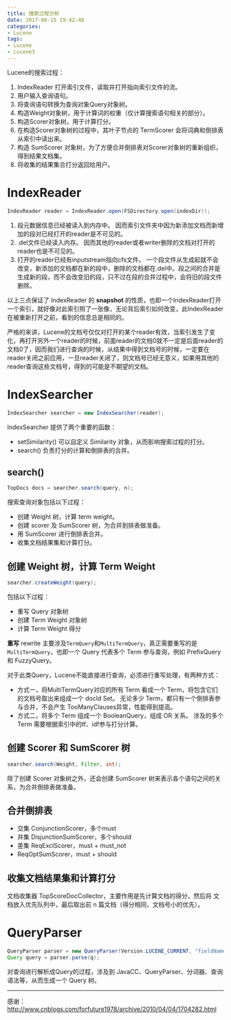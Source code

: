 ```yaml
---
title: 搜索过程分析
date: 2017-06-15 19:42:48
categories:
- Lucene
tags:
- Lucene
- Lucene3
---
```


Lucene的搜索过程：
1. IndexReader 打开索引文件，读取并打开指向索引文件的流。
2. 用户输入查询语句。
3. 将查询语句转换为查询对象Query对象树。
4. 构造Weight对象树，用于计算词的权重（仅计算搜索语句相关的部分）。
5. 构造Scorer对象树，用于计算打分。
6. 在构造Scorer对象树的过程中，其叶子节点的 TermScorer 会将词典和倒排表从索引中读出来。
7. 构造 SumScorer 对象树，为了方便合并倒排表对Scorer对象树的重新组织，得到结果文档集。
8. 将收集的结果集合打分返回给用户。


# IndexReader
```java
IndexReader reader = IndexReader.open(FSDirectory.open(indexDir));
```

1. 段元数据信息已经被读入到内存中。
	因而索引文件夹中因为新添加文档而新增加的段对已经打开的reader是不可见的。
2. .del文件已经读入内存。
	因而其他的reader或者writer删除的文档对打开的reader也是不可见的。
3. 打开的reader已经有inputstream指向cfs文件。
	一个段文件从生成起就不会改变，新添加的文档都在新的段中，删除的文档都在.del中。段之间的合并是生成新的段，而不会改变旧的段，只不过在段的合并过程中，会将旧的段文件删除。

以上三点保证了 IndexReader 的 **snapshot** 的性质，也即一个IndexReader打开一个索引，就好像对此索引照了一张像，无论背后索引如何改变，此IndexReader在被重新打开之前，看到的信息总是相同的。

严格的来讲，Lucene的文档号仅仅对打开的某个reader有效，当索引发生了变化，再打开另外一个reader的时候，前面reader的文档0就不一定是后面reader的文档0了，因而我们进行查询的时候，从结果中得到文档号的时候，一定要在reader关闭之前应用，一旦reader关闭了，则文档号已经无意义，如果用其他的reader查询这些文档号，得到的可能是不期望的文档。

# IndexSearcher
```java
IndexSearcher searcher = new IndexSearcher(reader);
```
IndexSearcher 提供了两个重要的函数：
* setSimilarity()
	可以自定义 Similarity 对象，从而影响搜索过程的打分。
* search()
	负责打分的计算和倒排表的合并。

## search()
```java
TopDocs docs = searcher.search(query, n);
```
搜索查询对象包括以下过程：
* 创建 Weight 树，计算 term weight。
* 创建 scorer 及 SumScorer 树，为合并到排表做准备。
* 用 SumScorer 进行倒排表合并。
* 收集文档结果集和计算打分。

## 创建 Weight 树，计算 Term Weight
```java
searcher.createWeight(query);
```
包括以下过程：
* 重写 Query 对象树
* 创建 Term Weight 对象树
* 计算 Term Weight 得分

**重写** rewrite 主要涉及`TermQuery`和`MultiTermQuery`，真正需要重写的是`MultiTermQuery`，也即一个 Query 代表多个 Term 参与查询，例如 PrefixQuery 和 FuzzyQuery。

对于此类Query，Lucene不能直接进行查询，必须进行重写处理，有两种方式：
* 方式一，将MultiTermQuery对应的所有 Term 看成一个 Term，将包含它们的文档号取出来组成一个 docId Set。
	无论多少 Term，都只有一个倒排表参与合并，不会产生 TooManyClauses异常，性能得到提高。
* 方式二，将多个 Term 组成一个 BooleanQuery，组成 OR 关系。
	涉及的多个 Term 需要根据索引中的tf、idf参与打分计算。

## 创建 Scorer 和 SumScorer 树
```java
searcher.search(Weight, Filter, int);
```

除了创建 Scorer 对象树之外，还会创建 SumScorer 树来表示各个语句之间的关系，为合并倒排表做准备。

## 合并倒排表
* 交集 ConjunctionScorer，多个must
* 并集 DisjunctionSumScorer，多个should
* 差集 ReqExclScorer，must + must_not
* ReqOptSumScorer，must + should

## 收集文档结果集和计算打分
文档收集器 TopScoreDocCollector，主要作用是先计算文档的得分，然后将 文档放入优先队列中，最后取出前 n 篇文档（得分相同，文档号小的优先）。


# QueryParser
```java
QueryParser parser = new QueryParser(Version.LUCENE_CURRENT, "fieldName", analyzer);
Query query = parser.parse(q);
```
对查询进行解析成Query的过程，涉及到 JavaCC、QueryParser、分词器、查询语法等，从而生成一个 Query 树。



* * *
感谢：
http://www.cnblogs.com/forfuture1978/archive/2010/04/04/1704282.html